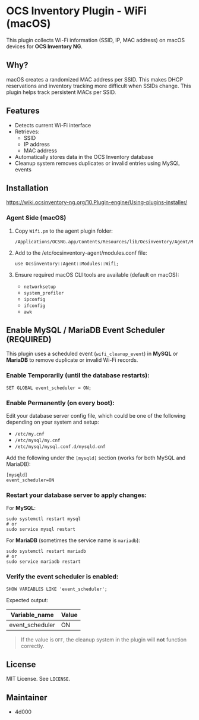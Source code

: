 # OCS Inventory Plugin - WiFi (macOS)

This plugin collects Wi-Fi information (SSID, IP, MAC address) on macOS devices for **OCS Inventory NG**.

## Why?

macOS creates a randomized MAC address per SSID. This makes DHCP reservations and inventory tracking more difficult when SSIDs change. This plugin helps track persistent MACs per SSID.

## Features

- Detects current Wi-Fi interface
- Retrieves:
  - SSID
  - IP address
  - MAC address
- Automatically stores data in the OCS Inventory database
- Cleanup system removes duplicates or invalid entries using MySQL events


## Installation

https://wiki.ocsinventory-ng.org/10.Plugin-engine/Using-plugins-installer/

### Agent Side (macOS)

1. Copy `Wifi.pm` to the agent plugin folder:
   ```
   /Applications/OCSNG.app/Contents/Resources/lib/Ocsinventory/Agent/Modules/Wifi.pm
   ```
2. Add to the /etc/ocsinventory-agent/modules.conf file:
   ```
   use Ocsinventory::Agent::Modules::Wifi;
   ```
   
3. Ensure required macOS CLI tools are available (default on macOS):
   - `networksetup`
   - `system_profiler`
   - `ipconfig`
   - `ifconfig`
   - `awk`
   

## Enable MySQL / MariaDB Event Scheduler (REQUIRED)

This plugin uses a scheduled event (`wifi_cleanup_event`) in **MySQL** or **MariaDB** to remove duplicate or invalid Wi-Fi records.

### Enable Temporarily (until the database restarts):

```
SET GLOBAL event_scheduler = ON;
```

### Enable Permanently (on every boot):

Edit your database server config file, which could be one of the following depending on your system and setup:

- `/etc/my.cnf`
- `/etc/mysql/my.cnf`
- `/etc/mysql/mysql.conf.d/mysqld.cnf`

Add the following under the `[mysqld]` section (works for both MySQL and MariaDB):

```
[mysqld]
event_scheduler=ON
```

### Restart your database server to apply changes:

For **MySQL**:

```
sudo systemctl restart mysql
# or
sudo service mysql restart
```

For **MariaDB** (sometimes the service name is `mariadb`):

```
sudo systemctl restart mariadb
# or
sudo service mariadb restart
```

### Verify the event scheduler is enabled:

```
SHOW VARIABLES LIKE 'event_scheduler';
```

Expected output:

| Variable_name   | Value |
|-----------------|-------|
| event_scheduler | ON    |

> If the value is `OFF`, the cleanup system in the plugin will **not** function correctly.

## License

MIT License. See `LICENSE`.

## Maintainer

- 4d000
